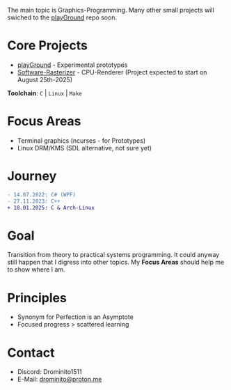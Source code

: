 The main topic is Graphics-Programming.
Many other small projects will swiched to the [playGround](https://github.com/Drominito/playGround) repo soon.

# Core Projects
- [playGround](https://github.com/Drominito/playGround) - Experimental prototypes
- [Software-Rasterizer](https://github.com/Drominito/Drominito) - CPU-Renderer (Project expected to start on August 25th-2025)

**Toolchain**: `C` | `Linux` | `Make`

# Focus Areas
- Terminal graphics (ncurses - for Prototypes)
- Linux DRM/KMS (SDL alternative, not sure yet)

# Journey
```diff
- 14.07.2022: C# (WPF)
- 27.11.2023: C++ 
+ 18.01.2025: C & Arch-Linux
```

# Goal
Transition from theory to practical systems programming.
It could anyway still happen that I digress into other topics.
My **Focus Areas** should help me to show where I am.

# Principles
- Synonym for Perfection is an Asymptote
- Focused progress > scattered learning

# Contact
- Discord: Drominito1511
- E-Mail: drominito@proton.me
